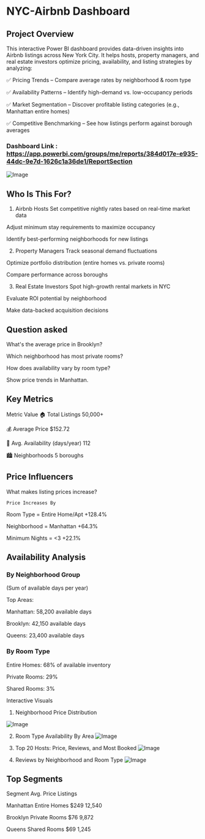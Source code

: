 
# NYC-Airbnb Dashboard

## Project Overview
This interactive Power BI dashboard provides data-driven insights into Airbnb listings across New York City. It helps hosts, property managers, and real estate investors optimize pricing, availability, and listing strategies by analyzing:

✅ Pricing Trends – Compare average rates by neighborhood & room type

✅ Availability Patterns – Identify high-demand vs. low-occupancy periods

✅ Market Segmentation – Discover profitable listing categories (e.g., Manhattan entire homes)

✅ Competitive Benchmarking – See how listings perform against borough averages


### Dashboard Link : https://app.powerbi.com/groups/me/reports/384d017e-e935-44dc-9e7d-1626c1a36de1/ReportSection
![Image](https://github.com/user-attachments/assets/90922035-8fa1-4457-9533-1056eb285845)

## Who Is This For?
1. Airbnb Hosts
Set competitive nightly rates based on real-time market data

Adjust minimum stay requirements to maximize occupancy

Identify best-performing neighborhoods for new listings

2. Property Managers
Track seasonal demand fluctuations

Optimize portfolio distribution (entire homes vs. private rooms)

Compare performance across boroughs

3. Real Estate Investors
Spot high-growth rental markets in NYC

Evaluate ROI potential by neighborhood

Make data-backed acquisition decisions

## Question asked
What's the average price in Brooklyn?

Which neighborhood has most private rooms?

How does availability vary by room type?

Show price trends in Manhattan.

## Key Metrics
Metric	Value
🏠 Total Listings	50,000+

💰 Average Price	$152.72

📅 Avg. Availability (days/year)	112

🏙️ Neighborhoods	5 boroughs

## Price Influencers

What makes listing prices increase?

	Price Increases By
Room Type = Entire Home/Apt	+128.4%

Neighborhood = Manhattan	+64.3%

Minimum Nights = <3	+22.1%


## Availability Analysis
### By Neighborhood Group
(Sum of available days per year)

Top Areas:

Manhattan: 58,200 available days

Brooklyn: 42,150 available days

Queens: 23,400 available days

### By Room Type
Entire Homes: 68% of available inventory

Private Rooms: 29%

Shared Rooms: 3%

Interactive Visuals
1. Neighborhood Price Distribution

![Image](https://github.com/user-attachments/assets/cbb85709-f6a7-4ed7-906a-bd4d7ad7aa8e)

2. Room Type Availability By Area
![Image](https://github.com/user-attachments/assets/97e6effd-790c-4a48-8bed-cac6d135a8d8)

3. Top 20 Hosts: Price, Reviews, and Most Booked
![Image](https://github.com/user-attachments/assets/d19a6e58-3fe9-442a-b393-ed7aa21b2f70)

4. Reviews by Neighborhood and Room Type 
![Image](https://github.com/user-attachments/assets/5aeb3d8d-63b8-462a-a86b-29db396d3000)

## Top Segments
Segment	                       Avg. Price	                            Listings

Manhattan Entire Homes	         $249	                                 12,540

Brooklyn Private Rooms	         $76	                                 9,872

Queens Shared Rooms            	$69	                                   1,245
